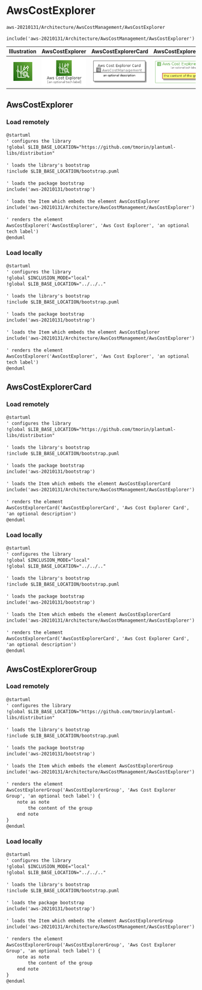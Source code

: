 # AwsCostExplorer


```text
aws-20210131/Architecture/AwsCostManagement/AwsCostExplorer
```

```text
include('aws-20210131/Architecture/AwsCostManagement/AwsCostExplorer')
```



| Illustration | AwsCostExplorer | AwsCostExplorerCard | AwsCostExplorerGroup |
| :---: | :---: | :---: | :---: |
| ![illustration for Illustration](../../../aws-20210131/Architecture/AwsCostManagement/AwsCostExplorer.png) | ![illustration for AwsCostExplorer](../../../aws-20210131/Architecture/AwsCostManagement/AwsCostExplorer.Local.png) | ![illustration for AwsCostExplorerCard](../../../aws-20210131/Architecture/AwsCostManagement/AwsCostExplorerCard.Local.png) | ![illustration for AwsCostExplorerGroup](../../../aws-20210131/Architecture/AwsCostManagement/AwsCostExplorerGroup.Local.png) |




## AwsCostExplorer

### Load remotely
```plantuml
@startuml
' configures the library
!global $LIB_BASE_LOCATION="https://github.com/tmorin/plantuml-libs/distribution"

' loads the library's bootstrap
!include $LIB_BASE_LOCATION/bootstrap.puml

' loads the package bootstrap
include('aws-20210131/bootstrap')

' loads the Item which embeds the element AwsCostExplorer
include('aws-20210131/Architecture/AwsCostManagement/AwsCostExplorer')

' renders the element
AwsCostExplorer('AwsCostExplorer', 'Aws Cost Explorer', 'an optional tech label')
@enduml
```

### Load locally
```plantuml
@startuml
' configures the library
!global $INCLUSION_MODE="local"
!global $LIB_BASE_LOCATION="../../.."

' loads the library's bootstrap
!include $LIB_BASE_LOCATION/bootstrap.puml

' loads the package bootstrap
include('aws-20210131/bootstrap')

' loads the Item which embeds the element AwsCostExplorer
include('aws-20210131/Architecture/AwsCostManagement/AwsCostExplorer')

' renders the element
AwsCostExplorer('AwsCostExplorer', 'Aws Cost Explorer', 'an optional tech label')
@enduml
```

## AwsCostExplorerCard

### Load remotely
```plantuml
@startuml
' configures the library
!global $LIB_BASE_LOCATION="https://github.com/tmorin/plantuml-libs/distribution"

' loads the library's bootstrap
!include $LIB_BASE_LOCATION/bootstrap.puml

' loads the package bootstrap
include('aws-20210131/bootstrap')

' loads the Item which embeds the element AwsCostExplorerCard
include('aws-20210131/Architecture/AwsCostManagement/AwsCostExplorer')

' renders the element
AwsCostExplorerCard('AwsCostExplorerCard', 'Aws Cost Explorer Card', 'an optional description')
@enduml
```

### Load locally
```plantuml
@startuml
' configures the library
!global $INCLUSION_MODE="local"
!global $LIB_BASE_LOCATION="../../.."

' loads the library's bootstrap
!include $LIB_BASE_LOCATION/bootstrap.puml

' loads the package bootstrap
include('aws-20210131/bootstrap')

' loads the Item which embeds the element AwsCostExplorerCard
include('aws-20210131/Architecture/AwsCostManagement/AwsCostExplorer')

' renders the element
AwsCostExplorerCard('AwsCostExplorerCard', 'Aws Cost Explorer Card', 'an optional description')
@enduml
```

## AwsCostExplorerGroup

### Load remotely
```plantuml
@startuml
' configures the library
!global $LIB_BASE_LOCATION="https://github.com/tmorin/plantuml-libs/distribution"

' loads the library's bootstrap
!include $LIB_BASE_LOCATION/bootstrap.puml

' loads the package bootstrap
include('aws-20210131/bootstrap')

' loads the Item which embeds the element AwsCostExplorerGroup
include('aws-20210131/Architecture/AwsCostManagement/AwsCostExplorer')

' renders the element
AwsCostExplorerGroup('AwsCostExplorerGroup', 'Aws Cost Explorer Group', 'an optional tech label') {
    note as note
        the content of the group
    end note
}
@enduml
```

### Load locally
```plantuml
@startuml
' configures the library
!global $INCLUSION_MODE="local"
!global $LIB_BASE_LOCATION="../../.."

' loads the library's bootstrap
!include $LIB_BASE_LOCATION/bootstrap.puml

' loads the package bootstrap
include('aws-20210131/bootstrap')

' loads the Item which embeds the element AwsCostExplorerGroup
include('aws-20210131/Architecture/AwsCostManagement/AwsCostExplorer')

' renders the element
AwsCostExplorerGroup('AwsCostExplorerGroup', 'Aws Cost Explorer Group', 'an optional tech label') {
    note as note
        the content of the group
    end note
}
@enduml
```

